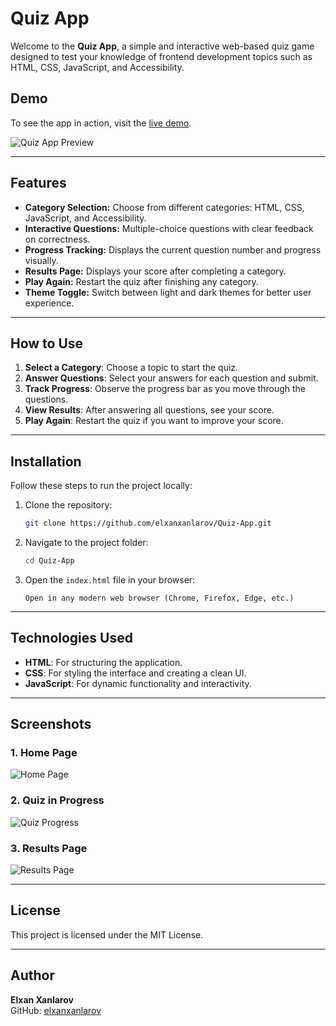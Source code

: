 # Quiz App

Welcome to the **Quiz App**, a simple and interactive web-based quiz game designed to test your knowledge of frontend development topics such as HTML, CSS, JavaScript, and Accessibility.

## Demo
To see the app in action, visit the [live demo](https://elxanxanlarov.github.io/Quiz-App/).

![Quiz App Preview](./assets/images/quiz-preview.png)

---

## Features
- **Category Selection:** Choose from different categories: HTML, CSS, JavaScript, and Accessibility.
- **Interactive Questions:** Multiple-choice questions with clear feedback on correctness.
- **Progress Tracking:** Displays the current question number and progress visually.
- **Results Page:** Displays your score after completing a category.
- **Play Again:** Restart the quiz after finishing any category.
- **Theme Toggle:** Switch between light and dark themes for better user experience.

---

## How to Use
1. **Select a Category**: Choose a topic to start the quiz.
2. **Answer Questions**: Select your answers for each question and submit.
3. **Track Progress**: Observe the progress bar as you move through the questions.
4. **View Results**: After answering all questions, see your score.
5. **Play Again**: Restart the quiz if you want to improve your score.

---

## Installation
Follow these steps to run the project locally:

1. Clone the repository:
   ```bash
   git clone https://github.com/elxanxanlarov/Quiz-App.git
   ```

2. Navigate to the project folder:
   ```bash
   cd Quiz-App
   ```

3. Open the `index.html` file in your browser:
   ```
   Open in any modern web browser (Chrome, Firefox, Edge, etc.)
   ```

---
## Technologies Used
- **HTML**: For structuring the application.
- **CSS**: For styling the interface and creating a clean UI.
- **JavaScript**: For dynamic functionality and interactivity.

---

## Screenshots
### 1. Home Page
![Home Page](./assets/images/home-page.png)

### 2. Quiz in Progress
![Quiz Progress](./assets/images/quiz-progress.png)

### 3. Results Page
![Results Page](./assets/images/results-page.png)

---

## License
This project is licensed under the MIT License.

---

## Author
**Elxan Xanlarov**  
GitHub: [elxanxanlarov](https://github.com/elxanxanlarov)
